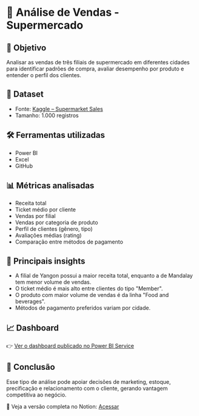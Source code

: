 # 🛒 Análise de Vendas - Supermercado

## 🎯 Objetivo
Analisar as vendas de três filiais de supermercado em diferentes cidades para identificar padrões de compra, avaliar desempenho por produto e entender o perfil dos clientes.

## 📁 Dataset
- Fonte: [Kaggle – Supermarket Sales](https://www.kaggle.com/datasets/aungpyaeap/supermarket-sales)
- Tamanho: 1.000 registros

## 🛠️ Ferramentas utilizadas
- Power BI
- Excel
- GitHub

## 📊 Métricas analisadas
- Receita total
- Ticket médio por cliente
- Vendas por filial
- Vendas por categoria de produto
- Perfil de clientes (gênero, tipo)
- Avaliações médias (rating)
- Comparação entre métodos de pagamento

## 📍 Principais insights
- A filial de Yangon possui a maior receita total, enquanto a de Mandalay tem menor volume de vendas.
- O ticket médio é mais alto entre clientes do tipo "Member".
- O produto com maior volume de vendas é da linha "Food and beverages".
- Métodos de pagamento preferidos variam por cidade.

## 📈 Dashboard
👉 [Ver o dashboard publicado no Power BI Service](#)

## 🧠 Conclusão
Esse tipo de análise pode apoiar decisões de marketing, estoque, precificação e relacionamento com o cliente, gerando vantagem competitiva ao negócio.

📎 Veja a versão completa no Notion: [Acessar](#)
